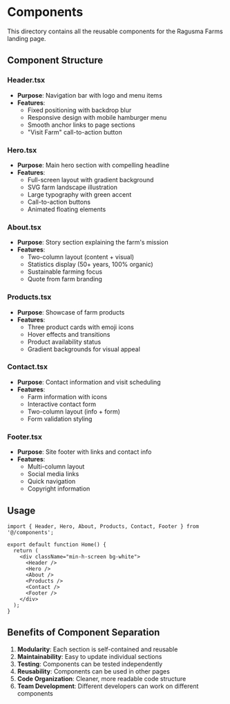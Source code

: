 # Components

This directory contains all the reusable components for the Ragusma Farms landing page.

## Component Structure

### Header.tsx
- **Purpose**: Navigation bar with logo and menu items
- **Features**: 
  - Fixed positioning with backdrop blur
  - Responsive design with mobile hamburger menu
  - Smooth anchor links to page sections
  - "Visit Farm" call-to-action button

### Hero.tsx
- **Purpose**: Main hero section with compelling headline
- **Features**:
  - Full-screen layout with gradient background
  - SVG farm landscape illustration
  - Large typography with green accent
  - Call-to-action buttons
  - Animated floating elements

### About.tsx
- **Purpose**: Story section explaining the farm's mission
- **Features**:
  - Two-column layout (content + visual)
  - Statistics display (50+ years, 100% organic)
  - Sustainable farming focus
  - Quote from farm branding

### Products.tsx
- **Purpose**: Showcase of farm products
- **Features**:
  - Three product cards with emoji icons
  - Hover effects and transitions
  - Product availability status
  - Gradient backgrounds for visual appeal

### Contact.tsx
- **Purpose**: Contact information and visit scheduling
- **Features**:
  - Farm information with icons
  - Interactive contact form
  - Two-column layout (info + form)
  - Form validation styling

### Footer.tsx
- **Purpose**: Site footer with links and contact info
- **Features**:
  - Multi-column layout
  - Social media links
  - Quick navigation
  - Copyright information

## Usage

```tsx
import { Header, Hero, About, Products, Contact, Footer } from '@/components';

export default function Home() {
  return (
    <div className="min-h-screen bg-white">
      <Header />
      <Hero />
      <About />
      <Products />
      <Contact />
      <Footer />
    </div>
  );
}
```

## Benefits of Component Separation

1. **Modularity**: Each section is self-contained and reusable
2. **Maintainability**: Easy to update individual sections
3. **Testing**: Components can be tested independently
4. **Reusability**: Components can be used in other pages
5. **Code Organization**: Cleaner, more readable code structure
6. **Team Development**: Different developers can work on different components
